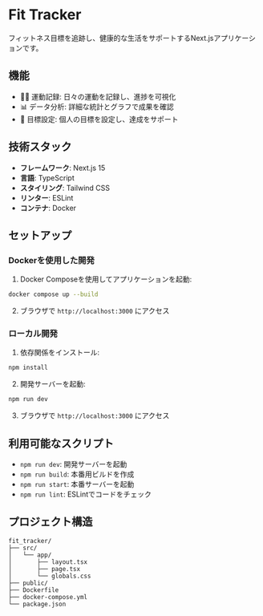 # Fit Tracker

フィットネス目標を追跡し、健康的な生活をサポートするNext.jsアプリケーションです。

## 機能

- 🏃‍♂️ 運動記録: 日々の運動を記録し、進捗を可視化
- 📊 データ分析: 詳細な統計とグラフで成果を確認
- 🎯 目標設定: 個人の目標を設定し、達成をサポート

## 技術スタック

- **フレームワーク**: Next.js 15
- **言語**: TypeScript
- **スタイリング**: Tailwind CSS
- **リンター**: ESLint
- **コンテナ**: Docker

## セットアップ

### Dockerを使用した開発

1. Docker Composeを使用してアプリケーションを起動:
```bash
docker compose up --build
```

2. ブラウザで `http://localhost:3000` にアクセス

### ローカル開発

1. 依存関係をインストール:
```bash
npm install
```

2. 開発サーバーを起動:
```bash
npm run dev
```

3. ブラウザで `http://localhost:3000` にアクセス

## 利用可能なスクリプト

- `npm run dev`: 開発サーバーを起動
- `npm run build`: 本番用ビルドを作成
- `npm run start`: 本番サーバーを起動
- `npm run lint`: ESLintでコードをチェック

## プロジェクト構造

```
fit_tracker/
├── src/
│   └── app/
│       ├── layout.tsx
│       ├── page.tsx
│       └── globals.css
├── public/
├── Dockerfile
├── docker-compose.yml
└── package.json
```

